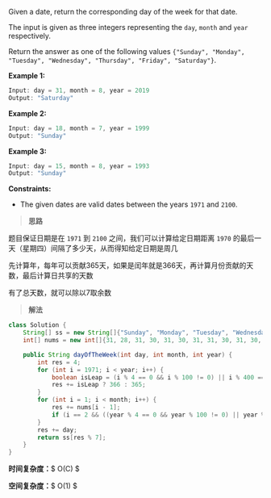 Given a date, return the corresponding day of the week for that date.

The input is given as three integers representing the `day`, `month` and `year` respectively.

Return the answer as one of the following values `{"Sunday", "Monday", "Tuesday", "Wednesday", "Thursday", "Friday", "Saturday"}`.

 

**Example 1:**

```java
Input: day = 31, month = 8, year = 2019
Output: "Saturday"
```

**Example 2:**

```java
Input: day = 18, month = 7, year = 1999
Output: "Sunday"
```

**Example 3:**

```java
Input: day = 15, month = 8, year = 1993
Output: "Sunday"
```

 

**Constraints:**

- The given dates are valid dates between the years `1971` and `2100`.



> **思路**

题目保证日期是在 `1971` 到 `2100` 之间，我们可以计算给定日期距离 `1970` 的最后一天（星期四）间隔了多少天，从而得知给定日期是周几

先计算年，每年可以贡献365天，如果是闰年就是366天，再计算月份贡献的天数，最后计算日共享的天数

有了总天数，就可以除以7取余数



> **解法**

```java
class Solution {
    String[] ss = new String[]{"Sunday", "Monday", "Tuesday", "Wednesday", "Thursday", "Friday", "Saturday"};
    int[] nums = new int[]{31, 28, 31, 30, 31, 30, 31, 31, 30, 31, 30, 31};

    public String dayOfTheWeek(int day, int month, int year) {
        int res = 4;
        for (int i = 1971; i < year; i++) {
            boolean isLeap = (i % 4 == 0 && i % 100 != 0) || i % 400 == 0;
            res += isLeap ? 366 : 365;
        }
        for (int i = 1; i < month; i++) {
            res += nums[i - 1];
            if (i == 2 && ((year % 4 == 0 && year % 100 != 0) || year % 400 == 0)) res++;
        }
        res += day;
        return ss[res % 7];
    }
}
```

**时间复杂度：**$ O(C) $

**空间复杂度：**$ O(1) $